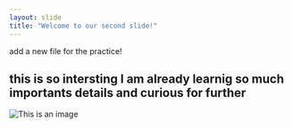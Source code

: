 ```yaml
---
layout: slide
title: "Welcome to our second slide!"
---
```

add a new file for the practice!
## this is so intersting I am already learnig so much importants details and curious for further
![This is an image](https://myoctocat.com/assets/images/base-octocat.svg)
